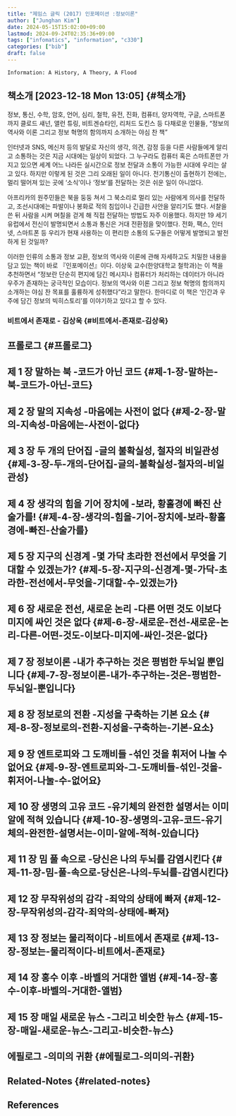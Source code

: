 ```yaml
---
title: "제임스 글릭 (2017) 인포메이션 :정보이론"
author: ["Junghan Kim"]
date: 2024-05-15T15:02:00+09:00
lastmod: 2024-09-24T02:35:36+09:00
tags: ["infomatics", "information", "c330"]
categories: ["bib"]
draft: false
---
```


```text
Information: A History, A Theory, A Flood
```


## 책소개 <span class="timestamp-wrapper"><span class="timestamp">[2023-12-18 Mon 13:05]</span></span> {#책소개}

정보, 통신, 수학, 암호, 언어, 심리, 철학, 유전, 진화, 컴퓨터, 양자역학, 구글, 스마트폰까지 클로드 섀넌, 앨런 튜링, 비트겐슈타인, 리처드 도킨스 등 다채로운 인물들, “정보의 역사와 이론 그리고 정보 혁명의 함의까지 소개하는 야심 찬 책”

인터넷과 SNS, 메신저 등의 발달로 자신의 생각, 의견, 감정 등을 다른 사람들에게 알리고 소통하는 것은 지금 시대에는 일상이 되었다. 그 누구라도 컴퓨터 혹은 스마트폰만 가지고 있으면 세계 어느 나라든 실시간으로 정보 전달과 소통이 가능한 시대에 우리는 살고 있다. 하지만 이렇게 된 것은 그리 오래된 일이 아니다. 전기통신이 출현하기 전에는, 멀리 떨어져 있는 곳에 ‘소식’이나 ‘정보’를 전달하는 것은 쉬운 일이 아니었다.

아프리카의 원주민들은 북을 둥둥 쳐서 그 북소리로 멀리 있는 사람에게 의사를 전달하고, 조선시대에는 파발이나 봉화로 적의 침입이나 긴급한 사안을 알리기도 했다. 서찰을 쓴 뒤 사람을 시켜 며칠을 걷게 해 직접 전달하는 방법도 자주 이용했다. 하지만 19 세기 유럽에서 전신이 발명되면서 소통과 통신은 거대 전환점을 맞이했다. 전화, 팩스, 인터넷, 스마트폰 등 우리가 현재 사용하는 이 편리한 소통의 도구들은 어떻게 발명되고 발전하게 된 것일까?

이러한 인류의 소통과 정보 교환, 정보의 역사와 이론에 관해 자세하고도 치밀한 내용을 담고 있는 책이 바로 『인포메이션』이다. 이상욱 교수(한양대학교 철학과)는 이 책을 추천하면서 “정보란 단순히 편지에 담긴 메시지나 컴퓨터가 처리하는 데이터가 아니라 우주가 존재하는 궁극적인 모습이다. 정보의 역사와 이론 그리고 정보 혁명의 함의까지 소개하는 야심 찬 목표를 훌륭하게 성취했다”라고 말한다. 한마디로 이 책은 ‘인간과 우주에 담긴 정보의 빅히스토리’를 이야기하고 있다고 할 수 있다.


### 비트에서 존재로 - 김상욱 {#비트에서-존재로-김상욱}


## 프롤로그 {#프롤로그}


## 제 1 장 말하는 북 -코드가 아닌 코드 {#제-1-장-말하는-북-코드가-아닌-코드}


## 제 2 장 말의 지속성 -마음에는 사전이 없다 {#제-2-장-말의-지속성-마음에는-사전이-없다}


## 제 3 장 두 개의 단어집 -글의 불확실성, 철자의 비일관성 {#제-3-장-두-개의-단어집-글의-불확실성-철자의-비일관성}


## 제 4 장 생각의 힘을 기어 장치에 -보라, 황홀경에 빠진 산술가를! {#제-4-장-생각의-힘을-기어-장치에-보라-황홀경에-빠진-산술가를}


## 제 5 장 지구의 신경계 -몇 가닥 초라한 전선에서 무엇을 기대할 수 있겠는가? {#제-5-장-지구의-신경계-몇-가닥-초라한-전선에서-무엇을-기대할-수-있겠는가}


## 제 6 장 새로운 전선, 새로운 논리 -다른 어떤 것도 이보다 미지에 싸인 것은 없다 {#제-6-장-새로운-전선-새로운-논리-다른-어떤-것도-이보다-미지에-싸인-것은-없다}


## 제 7 장 정보이론 -내가 추구하는 것은 평범한 두뇌일 뿐입니다 {#제-7-장-정보이론-내가-추구하는-것은-평범한-두뇌일-뿐입니다}


## 제 8 장 정보로의 전환 -지성을 구축하는 기본 요소 {#제-8-장-정보로의-전환-지성을-구축하는-기본-요소}


## 제 9 장 엔트로피와 그 도깨비들 -섞인 것을 휘저어 나눌 수 없어요 {#제-9-장-엔트로피와-그-도깨비들-섞인-것을-휘저어-나눌-수-없어요}


## 제 10 장 생명의 고유 코드 -유기체의 완전한 설명서는 이미 알에 적혀 있습니다 {#제-10-장-생명의-고유-코드-유기체의-완전한-설명서는-이미-알에-적혀-있습니다}


## 제 11 장 밈 풀 속으로 -당신은 나의 두뇌를 감염시킨다 {#제-11-장-밈-풀-속으로-당신은-나의-두뇌를-감염시킨다}


## 제 12 장 무작위성의 감각 -죄악의 상태에 빠져 {#제-12-장-무작위성의-감각-죄악의-상태에-빠져}


## 제 13 장 정보는 물리적이다 -비트에서 존재로 {#제-13-장-정보는-물리적이다-비트에서-존재로}


## 제 14 장 홍수 이후 -바벨의 거대한 앨범 {#제-14-장-홍수-이후-바벨의-거대한-앨범}


## 제 15 장 매일 새로운 뉴스 -그리고 비슷한 뉴스 {#제-15-장-매일-새로운-뉴스-그리고-비슷한-뉴스}


## 에필로그 -의미의 귀환 {#에필로그-의미의-귀환}


## Related-Notes {#related-notes}

## References

<style>.csl-entry{text-indent: -1.5em; margin-left: 1.5em;}</style><div class="csl-bib-body">
</div>
